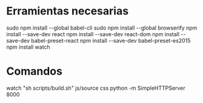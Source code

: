 # Erramientas necesarias
sudo npm install --global babel-cli
sudo npm install --global browserify
npm install --save-dev react
npm install --save-dev react-dom
npm install --save-dev babel-preset-react
npm install --save-dev babel-preset-es2015
npm install watch
# Comandos
watch "sh scripts/build.sh" js/source css
python -m SimpleHTTPServer 8000
